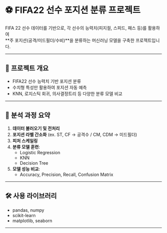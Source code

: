 # ⚽ FIFA22 선수 포지션 분류 프로젝트

FIFA 22 선수 데이터를 기반으로, 각 선수의 능력치(피지컬, 스피드, 패스 등)를 활용하여  
**주 포지션(공격/미드필더/수비)**을 분류하는 머신러닝 모델을 구축한 프로젝트입니다.

---

## 📌 프로젝트 개요

- FIFA22 선수 능력치 기반 포지션 분류
- 수치형 특성만 활용하여 포지션 자동 예측
- KNN, 로지스틱 회귀, 의사결정트리 등 다양한 분류 모델 비교

---

## 🧪 분석 과정 요약

1. **데이터 불러오기 및 전처리**
2. **포지션 라벨 간소화** (ex. ST, CF → 공격수 / CM, CDM → 미드필더)
3. **피처 스케일링**
4. **분류 모델 훈련**:
   - Logistic Regression
   - KNN
   - Decision Tree
5. **모델 성능 비교**:
   - Accuracy, Precision, Recall, Confusion Matrix

---

## 🛠 사용 라이브러리

- pandas, numpy
- scikit-learn
- matplotlib, seaborn

---

